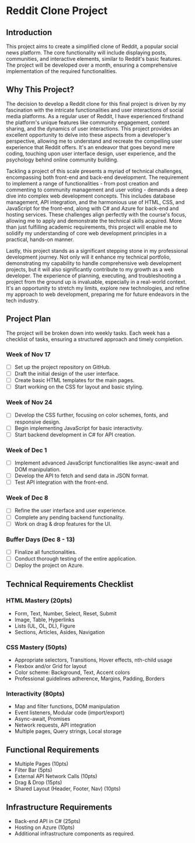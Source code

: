 # Reddit Clone Project

## Introduction

This project aims to create a simplified clone of Reddit, a popular social news platform. The core functionality will include displaying posts, communities, and interactive elements, similar to Reddit's basic features. The project will be developed over a month, ensuring a comprehensive implementation of the required functionalities.

## Why This Project?

The decision to develop a Reddit clone for this final project is driven by my fascination with the intricate functionalities and user interactions of social media platforms. As a regular user of Reddit, I have experienced firsthand the platform's unique features like community engagement, content sharing, and the dynamics of user interactions. This project provides an excellent opportunity to delve into these aspects from a developer's perspective, allowing me to understand and recreate the compelling user experience that Reddit offers. It's an endeavor that goes beyond mere coding, touching upon user interface design, user experience, and the psychology behind online community building.

Tackling a project of this scale presents a myriad of technical challenges, encompassing both front-end and back-end development. The requirement to implement a range of functionalities - from post creation and commenting to community management and user voting - demands a deep dive into complex web development concepts. This includes database management, API integration, and the harmonious use of HTML, CSS, and JavaScript for the front-end, along with C# and Azure for back-end and hosting services. These challenges align perfectly with the course's focus, allowing me to apply and demonstrate the technical skills acquired. More than just fulfilling academic requirements, this project will enable me to solidify my understanding of core web development principles in a practical, hands-on manner.

Lastly, this project stands as a significant stepping stone in my professional development journey. Not only will it enhance my technical portfolio, demonstrating my capability to handle comprehensive web development projects, but it will also significantly contribute to my growth as a web developer. The experience of planning, executing, and troubleshooting a project from the ground up is invaluable, especially in a real-world context. It's an opportunity to stretch my limits, explore new technologies, and refine my approach to web development, preparing me for future endeavors in the tech industry.

## Project Plan

The project will be broken down into weekly tasks. Each week has a checklist of tasks, ensuring a structured approach and timely completion.

### Week of Nov 17
- [ ] Set up the project repository on GitHub.
- [ ] Draft the initial design of the user interface.
- [ ] Create basic HTML templates for the main pages.
- [ ] Start working on the CSS for layout and basic styling.

### Week of Nov 24
- [ ] Develop the CSS further, focusing on color schemes, fonts, and responsive design.
- [ ] Begin implementing JavaScript for basic interactivity.
- [ ] Start backend development in C# for API creation.

### Week of Dec 1
- [ ] Implement advanced JavaScript functionalities like async-await and DOM manipulation.
- [ ] Develop the API to fetch and send data in JSON format.
- [ ] Test API integration with the front-end.

### Week of Dec 8
- [ ] Refine the user interface and user experience.
- [ ] Complete any pending backend functionality.
- [ ] Work on drag & drop features for the UI.

### Buffer Days (Dec 8 - 13)
- [ ] Finalize all functionalities.
- [ ] Conduct thorough testing of the entire application.
- [ ] Deploy the project on Azure.

## Technical Requirements Checklist

### HTML Mastery (20pts)
- Form, Text, Number, Select, Reset, Submit
- Image, Table, Hyperlinks
- Lists (UL, OL, DL), Figure
- Sections, Articles, Asides, Navigation

### CSS Mastery (50pts)
- Appropriate selectors, Transitions, Hover effects, nth-child usage
- Flexbox and/or Grid for layout
- Color scheme: Background, Text, Accent colors
- Professional guidelines adherence, Margins, Padding, Borders

### Interactivity (80pts)
- Map and filter functions, DOM manipulation
- Event listeners, Modular code (import/export)
- Async-await, Promises
- Network requests, API integration
- Multiple pages, Query strings, Local storage

## Functional Requirements

- Multiple Pages (10pts)
- Filter Bar (5pts)
- External API Network Calls (10pts)
- Drag & Drop (15pts)
- Shared Layout (Header, Footer, Nav) (10pts)

## Infrastructure Requirements

- Back-end API in C# (25pts)
- Hosting on Azure (10pts)
- Additional infrastructure components as required.